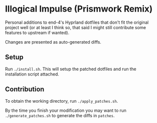 # Illogical Impulse (Prismwork Remix)

Personal additions to end-4's Hyprland dotfiles that don't fit the original project well (or at least I think so, that said I might still contribute some features to upstream if wanted).

Changes are presented as auto-generated diffs.

## Setup

Run `./install.sh`. This will setup the patched dotfiles and run the installation script attached.

## Contribution

To obtain the working directory, run `./apply_patches.sh`.

By the time you finish your modification you may want to run `./generate_patches.sh` to generate the diffs in `patches`.
